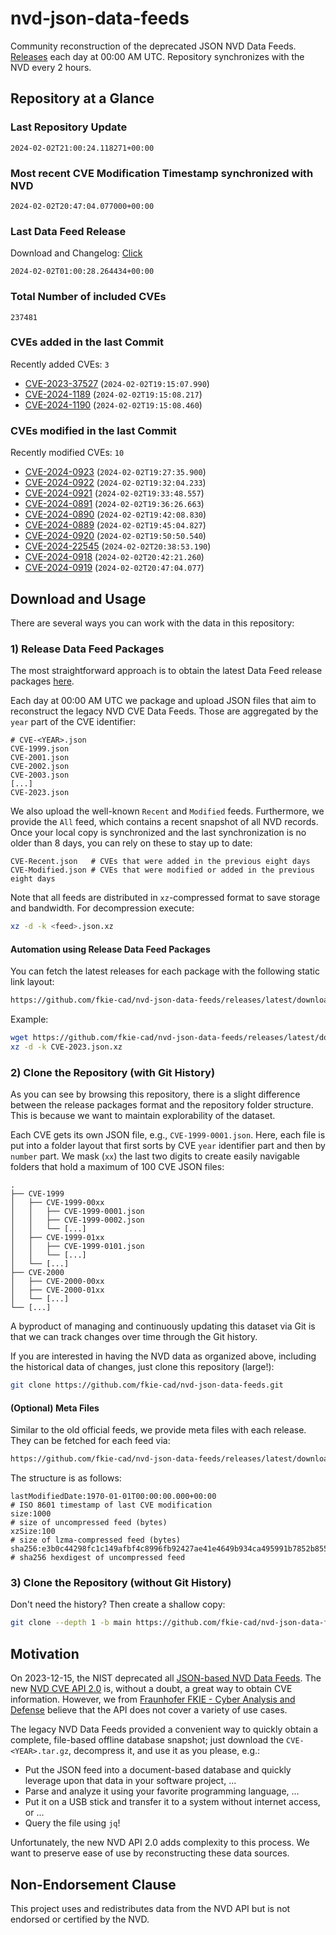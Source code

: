 # nvd-json-data-feeds

Community reconstruction of the deprecated JSON NVD Data Feeds. 
[Releases](https://github.com/fkie-cad/nvd-json-data-feeds/releases/latest) each day at 00:00 AM UTC.
Repository synchronizes with the NVD every 2 hours.

## Repository at a Glance

### Last Repository Update

```plain
2024-02-02T21:00:24.118271+00:00
```

### Most recent CVE Modification Timestamp synchronized with NVD

```plain
2024-02-02T20:47:04.077000+00:00
```

### Last Data Feed Release

Download and Changelog: [Click](https://github.com/fkie-cad/nvd-json-data-feeds/releases/latest)

```plain
2024-02-02T01:00:28.264434+00:00
```

### Total Number of included CVEs

```plain
237481
```

### CVEs added in the last Commit

Recently added CVEs: `3`

* [CVE-2023-37527](CVE-2023/CVE-2023-375xx/CVE-2023-37527.json) (`2024-02-02T19:15:07.990`)
* [CVE-2024-1189](CVE-2024/CVE-2024-11xx/CVE-2024-1189.json) (`2024-02-02T19:15:08.217`)
* [CVE-2024-1190](CVE-2024/CVE-2024-11xx/CVE-2024-1190.json) (`2024-02-02T19:15:08.460`)


### CVEs modified in the last Commit

Recently modified CVEs: `10`

* [CVE-2024-0923](CVE-2024/CVE-2024-09xx/CVE-2024-0923.json) (`2024-02-02T19:27:35.900`)
* [CVE-2024-0922](CVE-2024/CVE-2024-09xx/CVE-2024-0922.json) (`2024-02-02T19:32:04.233`)
* [CVE-2024-0921](CVE-2024/CVE-2024-09xx/CVE-2024-0921.json) (`2024-02-02T19:33:48.557`)
* [CVE-2024-0891](CVE-2024/CVE-2024-08xx/CVE-2024-0891.json) (`2024-02-02T19:36:26.663`)
* [CVE-2024-0890](CVE-2024/CVE-2024-08xx/CVE-2024-0890.json) (`2024-02-02T19:42:08.830`)
* [CVE-2024-0889](CVE-2024/CVE-2024-08xx/CVE-2024-0889.json) (`2024-02-02T19:45:04.827`)
* [CVE-2024-0920](CVE-2024/CVE-2024-09xx/CVE-2024-0920.json) (`2024-02-02T19:50:50.540`)
* [CVE-2024-22545](CVE-2024/CVE-2024-225xx/CVE-2024-22545.json) (`2024-02-02T20:38:53.190`)
* [CVE-2024-0918](CVE-2024/CVE-2024-09xx/CVE-2024-0918.json) (`2024-02-02T20:42:21.260`)
* [CVE-2024-0919](CVE-2024/CVE-2024-09xx/CVE-2024-0919.json) (`2024-02-02T20:47:04.077`)


## Download and Usage

There are several ways you can work with the data in this repository:

### 1) Release Data Feed Packages

The most straightforward approach is to obtain the latest Data Feed release packages [here](https://github.com/fkie-cad/nvd-json-data-feeds/releases/latest).

Each day at 00:00 AM UTC we package and upload JSON files that aim to reconstruct the legacy NVD CVE Data Feeds.
Those are aggregated by the `year` part of the CVE identifier:

```
# CVE-<YEAR>.json
CVE-1999.json
CVE-2001.json
CVE-2002.json
CVE-2003.json
[...]
CVE-2023.json
```

We also upload the well-known `Recent` and `Modified` feeds.
Furthermore, we provide the `All` feed, which contains a recent snapshot of all NVD records.
Once your local copy is synchronized and the last synchronization is no older than 8 days, you can rely on these to stay up to date:

```plain
CVE-Recent.json   # CVEs that were added in the previous eight days
CVE-Modified.json # CVEs that were modified or added in the previous eight days
```

Note that all feeds are distributed in `xz`-compressed format to save storage and bandwidth.
For decompression execute:

```sh
xz -d -k <feed>.json.xz
```


#### Automation using Release Data Feed Packages

You can fetch the latest releases for each package with the following static link layout:

```sh
https://github.com/fkie-cad/nvd-json-data-feeds/releases/latest/download/CVE-<YEAR>.json.xz
```

Example:

```sh
wget https://github.com/fkie-cad/nvd-json-data-feeds/releases/latest/download/CVE-2023.json.xz
xz -d -k CVE-2023.json.xz
```



### 2) Clone the Repository (with Git History)

As you can see by browsing this repository, there is a slight difference between the release packages format and the repository folder structure.
This is because we want to maintain explorability of the dataset.

Each CVE gets its own JSON file, e.g., `CVE-1999-0001.json`.
Here, each file is put into a folder layout that first sorts by CVE `year` identifier part and then by `number` part.
We mask (`xx`) the last two digits to create easily navigable folders that hold a maximum of 100 CVE JSON files:

```plain
.
├── CVE-1999
│   ├── CVE-1999-00xx
│   │   ├── CVE-1999-0001.json
│   │   ├── CVE-1999-0002.json
│   │   └── [...]
│   ├── CVE-1999-01xx
│   │   ├── CVE-1999-0101.json
│   │   └── [...]
│   └── [...]
├── CVE-2000
│   ├── CVE-2000-00xx
│   ├── CVE-2000-01xx
│   └── [...]
└── [...]
```

A byproduct of managing and continuously updating this dataset via Git is that we can track changes over time through the Git history.

If you are interested in having the NVD data as organized above, including the historical data of changes, just clone this repository (large!):

```sh
git clone https://github.com/fkie-cad/nvd-json-data-feeds.git
```

#### (Optional) Meta Files

Similar to the old official feeds, we provide meta files with each release. They can be fetched for each feed via:

```sh
https://github.com/fkie-cad/nvd-json-data-feeds/releases/latest/download/CVE-<YEAR>.meta
```

The structure is as follows:

```plain
lastModifiedDate:1970-01-01T00:00:00.000+00:00                          # ISO 8601 timestamp of last CVE modification
size:1000                                                               # size of uncompressed feed (bytes)
xzSize:100                                                              # size of lzma-compressed feed (bytes)
sha256:e3b0c44298fc1c149afbf4c8996fb92427ae41e4649b934ca495991b7852b855 # sha256 hexdigest of uncompressed feed
```


### 3) Clone the Repository (without Git History)

Don't need the history? Then create a shallow copy:

```sh
git clone --depth 1 -b main https://github.com/fkie-cad/nvd-json-data-feeds.git
```

## Motivation

On 2023-12-15, the NIST deprecated all [JSON-based NVD Data Feeds](https://nvd.nist.gov/vuln/data-feeds#divRetirementBanner-1).
The new [NVD CVE API 2.0](https://nvd.nist.gov/developers/vulnerabilities) is, without a doubt, a great way to obtain CVE information.
However, we from [Fraunhofer FKIE - Cyber Analysis and Defense](https://www.fkie.fraunhofer.de/en/departments/cad.html) believe that the API does not cover a variety of use cases.

The legacy NVD Data Feeds provided a convenient way to quickly obtain a complete, file-based offline database snapshot; just download the `CVE-<YEAR>.tar.gz`, decompress it, and use it as you please, e.g.:

* Put the JSON feed into a document-based database and quickly leverage upon that data in your software project, ...
* Parse and analyze it using your favorite programming language, ...
* Put it on a USB stick and transfer it to a system without internet access, or ...
* Query the file using `jq`!

Unfortunately, the new NVD API 2.0 adds complexity to this process.
We want to preserve ease of use by reconstructing these data sources.

## Non-Endorsement Clause

This project uses and redistributes data from the NVD API but is not endorsed or certified by the NVD.